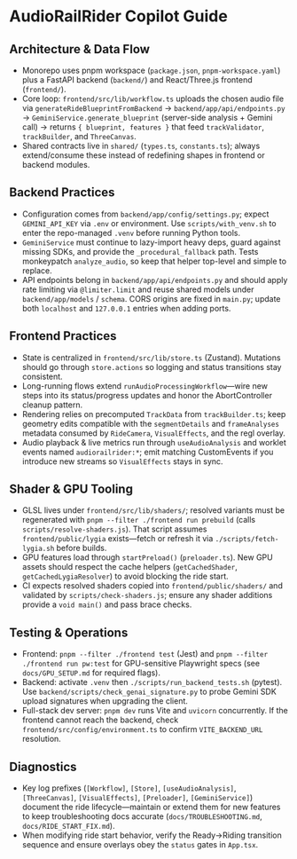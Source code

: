# AudioRailRider Copilot Guide

## Architecture & Data Flow
- Monorepo uses pnpm workspace (`package.json`, `pnpm-workspace.yaml`) plus a FastAPI backend (`backend/`) and React/Three.js frontend (`frontend/`).
- Core loop: `frontend/src/lib/workflow.ts` uploads the chosen audio file via `generateRideBlueprintFromBackend` → `backend/app/api/endpoints.py` → `GeminiService.generate_blueprint` (server-side analysis + Gemini call) → returns `{ blueprint, features }` that feed `trackValidator`, `trackBuilder`, and `ThreeCanvas`.
- Shared contracts live in `shared/` (`types.ts`, `constants.ts`); always extend/consume these instead of redefining shapes in frontend or backend modules.

## Backend Practices
- Configuration comes from `backend/app/config/settings.py`; expect `GEMINI_API_KEY` via `.env` or environment. Use `scripts/with_venv.sh` to enter the repo-managed `.venv` before running Python tools.
- `GeminiService` must continue to lazy-import heavy deps, guard against missing SDKs, and provide the `_procedural_fallback` path. Tests monkeypatch `analyze_audio`, so keep that helper top-level and simple to replace.
- API endpoints belong in `backend/app/api/endpoints.py` and should apply rate limiting via `@limiter.limit` and reuse shared models under `backend/app/models` / `schema`. CORS origins are fixed in `main.py`; update both `localhost` and `127.0.0.1` entries when adding ports.

## Frontend Practices
- State is centralized in `frontend/src/lib/store.ts` (Zustand). Mutations should go through `store.actions` so logging and status transitions stay consistent.
- Long-running flows extend `runAudioProcessingWorkflow`—wire new steps into its status/progress updates and honor the AbortController cleanup pattern.
- Rendering relies on precomputed `TrackData` from `trackBuilder.ts`; keep geometry edits compatible with the `segmentDetails` and `frameAnalyses` metadata consumed by `RideCamera`, `VisualEffects`, and the regl overlay.
- Audio playback & live metrics run through `useAudioAnalysis` and worklet events named `audiorailrider:*`; emit matching CustomEvents if you introduce new streams so `VisualEffects` stays in sync.

## Shader & GPU Tooling
- GLSL lives under `frontend/src/lib/shaders/`; resolved variants must be regenerated with `pnpm --filter ./frontend run prebuild` (calls `scripts/resolve-shaders.js`). That script assumes `frontend/public/lygia` exists—fetch or refresh it via `./scripts/fetch-lygia.sh` before builds.
- GPU features load through `startPreload()` (`preloader.ts`). New GPU assets should respect the cache helpers (`getCachedShader`, `getCachedLygiaResolver`) to avoid blocking the ride start.
- CI expects resolved shaders copied into `frontend/public/shaders/` and validated by `scripts/check-shaders.js`; ensure any shader additions provide a `void main()` and pass brace checks.

## Testing & Operations
- Frontend: `pnpm --filter ./frontend test` (Jest) and `pnpm --filter ./frontend run pw:test` for GPU-sensitive Playwright specs (see `docs/GPU_SETUP.md` for required flags).
- Backend: activate `.venv` then `./scripts/run_backend_tests.sh` (pytest). Use `backend/scripts/check_genai_signature.py` to probe Gemini SDK upload signatures when upgrading the client.
- Full-stack dev server: `pnpm dev` runs Vite and `uvicorn` concurrently. If the frontend cannot reach the backend, check `frontend/src/config/environment.ts` to confirm `VITE_BACKEND_URL` resolution.

## Diagnostics
- Key log prefixes (`[Workflow]`, `[Store]`, `[useAudioAnalysis]`, `[ThreeCanvas]`, `[VisualEffects]`, `[Preloader]`, `[GeminiService]`) document the ride lifecycle—maintain or extend them for new features to keep troubleshooting docs accurate (`docs/TROUBLESHOOTING.md`, `docs/RIDE_START_FIX.md`).
- When modifying ride start behavior, verify the Ready→Riding transition sequence and ensure overlays obey the `status` gates in `App.tsx`.
